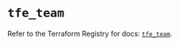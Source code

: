 # `tfe_team`

Refer to the Terraform Registry for docs: [`tfe_team`](https://registry.terraform.io/providers/hashicorp/tfe/0.60.0/docs/resources/team).
